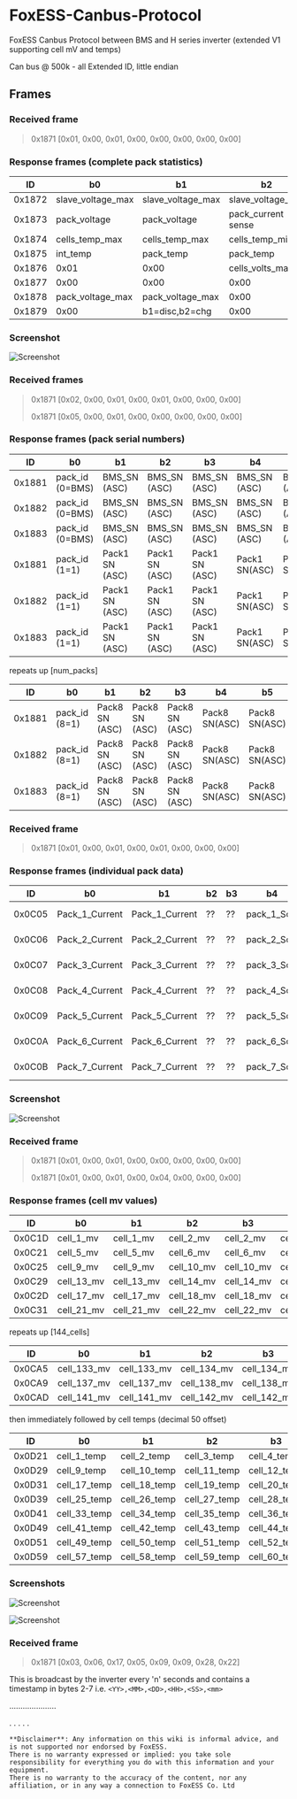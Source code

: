# FoxESS-Canbus-Protocol
FoxESS Canbus Protocol between BMS and H series inverter (extended V1 supporting cell mV and temps)

Can bus @ 500k - all Extended ID, little endian

## Frames

### Received frame 

> 0x1871 [0x01,  0x00,  0x01,  0x00,  0x00,  0x00,  0x00,  0x00]

### Response frames (complete pack statistics)

| ID     | b0                | b1                | b2                | b3                | b4           | b5           | b6               | b7              |
| ------ | ----------------- | ----------------- | ----------------- | ----------------- | ------------ | ------------ | ---------------- | --------------- |
| 0x1872 | slave_voltage_max | slave_voltage_max | slave_voltage_min | slave_voltage_min | charge_max   | charge_max   | discharge_max    | discharge_max   |
| 0x1873 | pack_voltage      | pack_voltage      | pack_current sense| pack_current sense| pack_SoC     | 0x00         | pack_kwh_remain  | pack_kwh_remain |
| 0x1874 | cells_temp_max    | cells_temp_max    | cells_temp_min    | cells_temp_min    | cells_mv_max | cells_mv_max | cells_mv_min     | cells_mv_min    |
| 0x1875 | int_temp          | pack_temp         | pack_temp         | 0x00              | 0x01 contact | 0x00         | cycle_count      | cycle_count     |
| 0x1876 | 0x01              | 0x00              | cells_volts_max   | cells_volts_max   | 0x00         | 0x00         | cells_volts_min  | cells_volts_min |
| 0x1877 | 0x00              | 0x00              | 0x00              | 0x00              | id           | 0x00         | f/w versions?    | pack_id 0x10    |
| 0x1878 | pack_voltage_max  | pack_voltage_max  | 0x00              | 0x00              | wh_total     | wh_total     | wh_total         | wh_total        |
| 0x1879 | 0x00              | b1=disc,b2=chg    | 0x00              | 0x00              | wh_total     | wh_total     | wh_total         | wh_total        |

### Screenshot
![Screenshot](https://github.com/FozzieUK/FoxESS-Canbus-Protocol/blob/main/bmspack.jpg)

### Received frames

> 0x1871 [0x02,  0x00,  0x01,  0x00,  0x01,  0x00,  0x00,  0x00]
> 
> 0x1871 [0x05,  0x00,  0x01,  0x00,  0x00,  0x00,  0x00,  0x00]


### Response frames (pack serial numbers)

| ID     | b0                | b1                | b2                | b3                | b4           | b5           | b6               | b7              |
| ------ | ----------------- | ----------------- | ----------------- | ----------------- | ------------ | ------------ | ---------------- | --------------- |
| 0x1881 | pack_id (0=BMS)   | BMS_SN (ASC)      | BMS_SN (ASC)      | BMS_SN (ASC)      | BMS_SN (ASC) | BMS_SN (ASC) | BMS_SN (ASC)     | BMS_SN (ASC)    |
| 0x1882 | pack_id (0=BMS)   | BMS_SN (ASC)      | BMS_SN (ASC)      | BMS_SN (ASC)      | BMS_SN (ASC) | BMS_SN (ASC) | BMS_SN (ASC)     | BMS_SN (ASC)    |
| 0x1883 | pack_id (0=BMS)   | BMS_SN (ASC)      | BMS_SN (ASC)      | BMS_SN (ASC)      | BMS_SN (ASC) | BMS_SN (ASC) | BMS_SN (ASC)     | BMS_SN (ASC)    |
| 0x1881 | pack_id (1=1)     | Pack1 SN (ASC)    | Pack1 SN (ASC)    | Pack1 SN (ASC)    | Pack1 SN(ASC)| Pack1 SN(ASC)| Pack1 SN(ASC)    | Pack1 SN(ASC)   |
| 0x1882 | pack_id (1=1)     | Pack1 SN (ASC)    | Pack1 SN (ASC)    | Pack1 SN (ASC)    | Pack1 SN(ASC)| Pack1 SN(ASC)| Pack1 SN(ASC)    | Pack1 SN(ASC)   |
| 0x1883 | pack_id (1=1)     | Pack1 SN (ASC)    | Pack1 SN (ASC)    | Pack1 SN (ASC)    | Pack1 SN(ASC)| Pack1 SN(ASC)| Pack1 SN(ASC)    | Pack1 SN(ASC)   |

repeats up [num_packs]

| ID     | b0                | b1                | b2                | b3                | b4           | b5           | b6               | b7              |
| ------ | ----------------- | ----------------- | ----------------- | ----------------- | ------------ | ------------ | ---------------- | --------------- |
| 0x1881 | pack_id (8=1)     | Pack8 SN (ASC)    | Pack8 SN (ASC)    | Pack8 SN (ASC)    | Pack8 SN(ASC)| Pack8 SN(ASC)| Pack8 SN(ASC)    | Pack8 SN(ASC)   |
| 0x1882 | pack_id (8=1)     | Pack8 SN (ASC)    | Pack8 SN (ASC)    | Pack8 SN (ASC)    | Pack8 SN(ASC)| Pack8 SN(ASC)| Pack8 SN(ASC)    | Pack8 SN(ASC)   |
| 0x1883 | pack_id (8=1)     | Pack8 SN (ASC)    | Pack8 SN (ASC)    | Pack8 SN (ASC)    | Pack8 SN(ASC)| Pack8 SN(ASC)| Pack8 SN(ASC)    | Pack8 SN(ASC)   |


### Received frame 

> 0x1871 [0x01,  0x00,  0x01,  0x00,  0x01,  0x00,  0x00,  0x00]

### Response frames (individual pack data)

| ID     | b0                | b1                | b2                | b3                | b4           | b5           | b6               | b7              |
| ------ | ----------------- | ----------------- | ----------------- | ----------------- | ------------ | ------------ | ---------------- | --------------- |
| 0x0C05 | Pack_1_Current    | Pack_1_Current    | ??                | ??                | pack_1_SoC   |b4-7chg/dis?  | pack_1_volts     | pack_1_volts    |
| 0x0C06 | Pack_2_Current    | Pack_2_Current    | ??                | ??                | pack_2_SoC   |b4-7chg/dis?  | pack_2_volts     | pack_2_volts    |
| 0x0C07 | Pack_3_Current    | Pack_3_Current    | ??                | ??                | pack_3_SoC   |b4-7chg/dis?  | pack_3_volts     | pack_3_volts    |
| 0x0C08 | Pack_4_Current    | Pack_4_Current    | ??                | ??                | pack_4_SoC   |b4-7chg/dis?  | pack_4_volts     | pack_4_volts    |
| 0x0C09 | Pack_5_Current    | Pack_5_Current    | ??                | ??                | pack_5_SoC   |b4-7chg/dis?  | pack_5_volts     | pack_5_volts    |
| 0x0C0A | Pack_6_Current    | Pack_6_Current    | ??                | ??                | pack_6_SoC   |b4-7chg/dis?  | pack_6_volts     | pack_6_volts    |
| 0x0C0B | Pack_7_Current    | Pack_7_Current    | ??                | ??                | pack_7_SoC   |b4-7chg/dis?  | pack_7_volts     | pack_7_volts    |

### Screenshot
![Screenshot](https://github.com/FozzieUK/FoxESS-Canbus-Protocol/blob/main/packinf.jpg)


### Received frame 

> 0x1871 [0x01,  0x00,  0x01,  0x00,  0x00,  0x00,  0x00,  0x00]
> 
> 0x1871 [0x01,  0x00,  0x01,  0x00,  0x04,  0x00,  0x00,  0x00]

### Response frames (cell mv values)

| ID     | b0                | b1                | b2                | b3                | b4           | b5           | b6               | b7              |
| ------ | ----------------- | ----------------- | ----------------- | ----------------- | ------------ | ------------ | ---------------- | --------------- |
| 0x0C1D | cell_1_mv         | cell_1_mv         | cell_2_mv         | cell_2_mv         | cell_3_mv    | cell_3_mv    | cell_4_mv        | cell_4_mv       |
| 0x0C21 | cell_5_mv         | cell_5_mv         | cell_6_mv         | cell_6_mv         | cell_7_mv    | cell_7_mv    | cell_8_mv        | cell_8_mv       |
| 0x0C25 | cell_9_mv         | cell_9_mv         | cell_10_mv        | cell_10_mv        | cell_11_mv   | cell_11_mv   | cell_12_mv       | cell_12_mv      |
| 0x0C29 | cell_13_mv        | cell_13_mv        | cell_14_mv        | cell_14_mv        | cell_15_mv   | cell_15_mv   | cell_16_mv       | cell_16_mv      |
| 0x0C2D | cell_17_mv        | cell_17_mv        | cell_18_mv        | cell_18_mv        | cell_19_mv   | cell_19_mv   | cell_20_mv       | cell_20_mv      |
| 0x0C31 | cell_21_mv        | cell_21_mv        | cell_22_mv        | cell_22_mv        | cell_23_mv   | cell_23_mv   | cell_24_mv       | cell_24_mv      |

repeats up [144_cells]

| ID     | b0                | b1                | b2                | b3                | b4           | b5           | b6               | b7              |
| ------ | ----------------- | ----------------- | ----------------- | ----------------- | ------------ | ------------ | ---------------- | --------------- |
| 0x0CA5 | cell_133_mv        | cell_133_mv      | cell_134_mv       | cell_134_mv       | cell_135_mv  | cell_135_mv  | cell_136_mv      | cell_136_mv     |
| 0x0CA9 | cell_137_mv        | cell_137_mv      | cell_138_mv       | cell_138_mv       | cell_139_mv  | cell_139_mv  | cell_140_mv      | cell_140_mv     |
| 0x0CAD | cell_141_mv        | cell_141_mv      | cell_142_mv       | cell_142_mv       | cell_143_mv  | cell_143_mv  | cell_144_mv      | cell_144_mv     |

then immediately followed by cell temps (decimal 50 offset)

| ID     | b0                | b1                | b2                | b3                | b4           | b5           | b6               | b7              |
| ------ | ----------------- | ----------------- | ----------------- | ----------------- | ------------ | ------------ | ---------------- | --------------- |
| 0x0D21 | cell_1_temp        | cell_2_temp      | cell_3_temp       | cell_4_temp       | cell_5_temp  | cell_6_temp  | cell_7_temp      | cell_8_temp     |
| 0x0D29 | cell_9_temp        | cell_10_temp     | cell_11_temp      | cell_12_temp      | cell_13_temp | cell_14_temp | cell_15_temp     | cell_16_temp    |
| 0x0D31 | cell_17_temp       | cell_18_temp     | cell_19_temp      | cell_20_temp      | cell_21_temp | cell_22_temp | cell_23_temp     | cell_24_temp    |
| 0x0D39 | cell_25_temp       | cell_26_temp     | cell_27_temp      | cell_28_temp      | cell_29_temp | cell_30_temp | cell_31_temp     | cell_32_temp    |
| 0x0D41 | cell_33_temp       | cell_34_temp     | cell_35_temp      | cell_36_temp      | cell_37_temp | cell_38_temp | cell_39_temp     | cell_40_temp    |
| 0x0D49 | cell_41_temp       | cell_42_temp     | cell_43_temp      | cell_44_temp      | cell_45_temp | cell_46_temp | cell_47_temp     | cell_48_temp    |
| 0x0D51 | cell_49_temp       | cell_50_temp     | cell_51_temp      | cell_52_temp      | cell_53_temp | cell_54_temp | cell_55_temp     | cell_56_temp    |
| 0x0D59 | cell_57_temp       | cell_58_temp     | cell_59_temp      | cell_60_temp      | cell_61_temp | cell_62_temp | cell_63_temp     | cell_64_temp    |

### Screenshots
![Screenshot](https://github.com/FozzieUK/FoxESS-Canbus-Protocol/blob/main/packmv.jpg)

![Screenshot](https://github.com/FozzieUK/FoxESS-Canbus-Protocol/blob/main/packtemp.jpg)


### Received frame 

> 0x1871 [0x03,  0x06,  0x17,  0x05,  0x09,  0x09,  0x28,  0x22]

This is broadcast by the inverter every 'n' seconds and contains a timestamp in bytes 2-7 i.e. ```<YY>,<MM>,<DD>,<HH>,<SS>,<mm>```





.....................
  
.
.
.
.
.
```
**Disclaimer**: Any information on this wiki is informal advice, and is not supported nor endorsed by FoxESS.
There is no warranty expressed or implied: you take sole responsibility for everything you do with this information and your equipment.
There is no warranty to the accuracy of the content, nor any affiliation, or in any way a connection to FoxESS Co. Ltd
```
